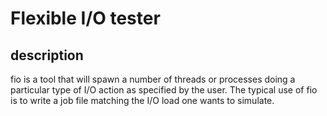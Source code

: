 # Flexible I/O tester

## description

fio is a tool that will spawn a number of threads or processes doing a particular type of I/O action as specified by the user. The typical use of fio is to write a job file matching the I/O load one wants to simulate.
